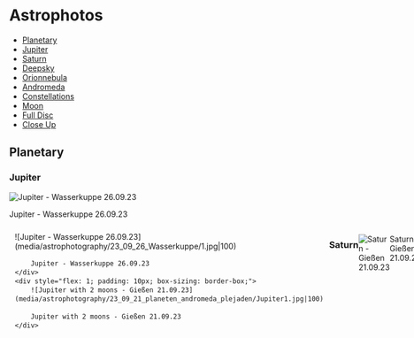# Astrophotos
- [Planetary](#planetary)
 - [Jupiter](#jupiter)
 - [Saturn](#saturn)
- [Deepsky](#deepsky)
 - [Orionnebula](#orionnebula)
 - [Andromeda](#andromeda)
 - [Constellations](#constellations)
- [Moon](#moon)
 - [Full Disc](#full-disc)
 - [Close Up](#close-up)

## Planetary
### Jupiter
![Jupiter - Wasserkuppe 26.09.23](media/astrophotography/23_09_26_Wasserkuppe/3.jpg|50)

Jupiter - Wasserkuppe 26.09.23

<div style="display: flex; flex-direction: row; height: 300px;">
    <div style="flex: 1; padding: 10px; box-sizing: border-box;">
        ![Jupiter - Wasserkuppe 26.09.23](media/astrophotography/23_09_26_Wasserkuppe/1.jpg|100)

        Jupiter - Wasserkuppe 26.09.23
    </div>
    <div style="flex: 1; padding: 10px; box-sizing: border-box;">
        ![Jupiter with 2 moons - Gießen 21.09.23](media/astrophotography/23_09_21_planeten_andromeda_plejaden/Jupiter1.jpg|100)

        Jupiter with 2 moons - Gießen 21.09.23
    </div>
</div>


<br><br>


### Saturn
![Saturn - Gießen 21.09.23](media/astrophotography/23_09_21_planeten_andromeda_plejaden/Saturn3.1.jpg|50)

Saturn - Gießen 21.09.23

## Deepsky
### Orionnebula
<div style="display: flex; flex-direction: row; height: 300px;">
    <div style="flex: 1; padding: 10px; box-sizing: border-box;">
        ![Orionnebula - Gießen 04.02.23](media/astrophotography/23_02_04_orionnebel/Orionnebel3.jpeg)

        Orionnebula - Gießen 04.02.23
    </div>
    <div style="flex: 1; padding: 10px; box-sizing: border-box;">
        ![Orionnebula cropped - Gießen 04.02.23](media/astrophotography/23_02_04_orionnebel/Orionnebel2.jpg)

        Orionnebula cropped - Gießen 04.02.23
    </div>
</div>



<br><br><br><br><br><br>

### Andromeda

![Andromeda - Gießen 21.09.23](media/astrophotography/23_09_21_planeten_andromeda_plejaden/andromeda.jpg|90)

Andromeda - Gießen 21.09.23

## Constellations
![Plejads on the left and Jupiter on the right - Gießen 21.09.23](media/astrophotography/23_09_21_planeten_andromeda_plejaden/jupiter_plejaden.jpg|90)

Plejads on the left and Jupiter on the right - Gießen 21.09.23

## Moon

### Full Disc

![Mond - Gießen 02.09.23](media/astrophotography/23_09_02_mond/mond3_squared.jpg|90)

Mond - Gießen 02.09.23

<div style="display: flex; flex-direction: row; height: 300px;">
    <div style="flex: 1; padding: 10px; box-sizing: border-box;">
        ![Mond - Gießen 02.09.23](media/astrophotography/23_09_02_mond/mond3_2_squared.jpg)

        Mond - Gießen 02.09.23
    </div>
    <div style="flex: 1; padding: 10px; box-sizing: border-box;">
        ![Mond - Gießen 06.05.23](media/astrophotography/23_05_06_mond/1.jpg)

        Mond - Gießen 06.05.23
    </div>
</div>
<br><br><br><br><br><br>




### Close Up

![Tycho - Gießen 26.11.23](media/astrophotography/23_09_26_Wasserkuppe/10.jpg|90)

Tycho - Gießen 26.11.23

<div style="display: flex; flex-direction: row; height: 300px;">
    <div style="flex: 1; padding: 10px; box-sizing: border-box;">
        ![(through Clouds) Gießen 26.11.23](media/astrophotography/23_10_24_Giessen_Mondoberfläche/2.jpg)

        (through Clouds) Gießen 26.11.23
    </div>
    <div style="flex: 1; padding: 10px; box-sizing: border-box;">
        ![(through Clouds) Gießen 26.11.23](media/astrophotography/23_10_24_Giessen_Mondoberfläche/1.jpg)

        (through Clouds) Gießen 26.11.23
    </div>
</div>
<br><br><br><br><br><br>
<div style="display: flex; flex-direction: row; height: 300px;">
    <div style="flex: 1; padding: 10px; box-sizing: border-box;">
        ![Tycho (through Clouds) - Gießen 26.11.23](media/astrophotography/23_10_24_Giessen_Mondoberfläche/3.jpg)

        Tycho (through Clouds) - Gießen 26.11.23
    </div>
    <div style="flex: 1; padding: 10px; box-sizing: border-box;">
    </div>
</div>
<br><br><br><br><br><br>

